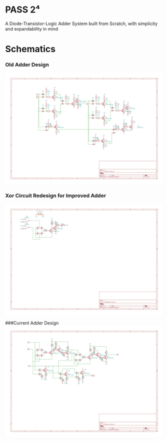 # PASS 2⁴
A Diode-Transistor-Logic Adder System built from Scratch, with simplicity and expandability in mind

# Schematics
### Old Adder Design
![oldAdder Schematic](Images/oldAdderSchematic.png "Adder v.1")

### Xor Circuit Redesign for Improved Adder
![newAdder Schematic](Images/revisedXorSchematic.png "Xor Circuit Redesign for Improved Adder")

###Current Adder Design
![newAdder Schematic](Images/newAdderSchematic.png "Adder v.2")
